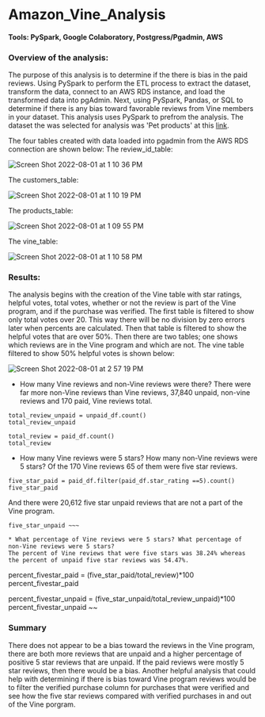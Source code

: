 # Amazon_Vine_Analysis

#### Tools: PySpark, Google Colaboratory, Postgress/Pgadmin, AWS

### Overview of the analysis: 

The purpose of this analysis is to determine if the there is bias in the paid reviews. Using PySpark to perform the ETL process to extract the dataset, transform the data, connect to an AWS RDS instance, and load the transformed data into pgAdmin. Next, using PySpark, Pandas, or SQL to determine if there is any bias toward favorable reviews from Vine members in your dataset. This analysis uses PySpark to prefrom the analysis. The dataset the was selected for analysis was 'Pet products' at this [link](https://s3.amazonaws.com/amazon-reviews-pds/tsv/amazon_reviews_us_Pet_Products_v1_00.tsv.gz).

The four tables created with data loaded into pgadmin from the AWS RDS connection are shown below:
The review_id_table:

![Screen Shot 2022-08-01 at 1 10 36 PM](https://user-images.githubusercontent.com/99676466/182245747-db61458a-8767-49bd-a9fb-3c8ef1fa62fd.png)

The customers_table:

![Screen Shot 2022-08-01 at 1 10 19 PM](https://user-images.githubusercontent.com/99676466/182245764-de8076aa-8eca-450a-8feb-90ebe4de0c1a.png)

The products_table:

![Screen Shot 2022-08-01 at 1 09 55 PM](https://user-images.githubusercontent.com/99676466/182245781-1611a52a-e29b-4431-a161-0023a8907d5f.png)

The vine_table:

![Screen Shot 2022-08-01 at 1 10 58 PM](https://user-images.githubusercontent.com/99676466/182245930-7f8b5844-10e9-4e90-913d-f4b71fc195c7.png)


### Results: 
The analysis begins with the creation of the Vine table with star ratings, helpful votes, total votes, whether or not the review is part of the Vine program, and if the purchase was verified. The first table is filtered to show only total votes over 20. This way there will be no division by zero errors later when percents are calculated. Then that table is filtered to show the helpful votes that are over 50%. Then there are two tables; one shows which reviews are in the Vine program and which are not.
The vine table filtered to show 50% helpful votes is shown below:

![Screen Shot 2022-08-01 at 2 57 19 PM](https://user-images.githubusercontent.com/99676466/182245343-3e28f045-0179-430d-bd97-4109f48b1351.png)


* How many Vine reviews and non-Vine reviews were there?
There were far more non-Vine reviews than Vine reviews, 37,840 unpaid, non-vine reviews and 170 paid, Vine reviews total.
~~~
total_review_unpaid = unpaid_df.count()
total_review_unpaid

total_review = paid_df.count()
total_review
~~~

* How many Vine reviews were 5 stars? How many non-Vine reviews were 5 stars?
Of the 170 Vine reviews 65 of them were five star reviews.
~~~
five_star_paid = paid_df.filter(paid_df.star_rating ==5).count()
five_star_paid
~~~
And there were 20,612 five star unpaid reviews that are not a part of the Vine program.
~~~ five_star_unpaid = unpaid_df.filter(unpaid_df.star_rating == 5).count()
five_star_unpaid ~~~

* What percentage of Vine reviews were 5 stars? What percentage of non-Vine reviews were 5 stars?
The percent of Vine reviews that were five stars was 38.24% whereas the percent of unpaid five star reviews was 54.47%. 

~~~ 
percent_fivestar_paid = (five_star_paid/total_review)*100
percent_fivestar_paid
 
percent_fivestar_unpaid = (five_star_unpaid/total_review_unpaid)*100
percent_fivestar_unpaid
~~

### Summary 

There does not appear to be a bias toward the reviews in the Vine program, there are both more reviews that are unpaid and a higher percentage of positive 5 star reviews that are unpaid. If the paid reviews were mostly 5 star reviews, then there would be a bias. Another helpful analysis that could help with determining if there is bias toward Vine program reviews would be to filter the verified purchase column for purchases that were verified and see how the five star reviews compared with verified purchases in and out of the Vine porgram.
